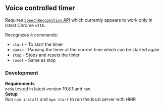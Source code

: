 ## Voice controlled timer  
Requires [`SpeechRecognition` API](https://developer.mozilla.org/en-US/docs/Web/API/SpeechRecognition) which currently appears to work only in latest Chrome `v116`.  

Recognizes 4 commands:  
- `start` - To start the timer  
- `pause` - Pausing the timer at the current time which can be started again  
- `stop` - Stops and resets the timer  
- `reset` - Same as stop  

### Development  
**Requirements**  
`node` tested in latest version 19.8.1 and `npm`.  
**Setup**  
Run `npm install` and `npm start` to run the local server with HMR

